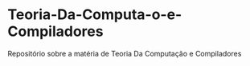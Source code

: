 # Teoria-Da-Computa-o-e-Compiladores
Repositório sobre a matéria de Teoria Da Computação e Compiladores
